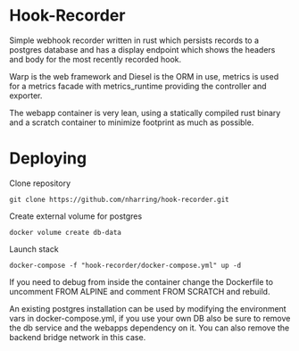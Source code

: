 # Hook-Recorder
Simple webhook recorder written in rust which persists records to a postgres database and has a display endpoint which shows the headers and body for the most recently recorded hook.

Warp is the web framework and Diesel is the ORM in use, metrics is used for a metrics facade with metrics_runtime providing the controller and exporter.

The webapp container is very lean, using a statically compiled rust binary and a scratch container to minimize footprint as much as possible.


# Deploying
Clone repository
```
git clone https://github.com/nharring/hook-recorder.git
```
Create external volume for postgres
```
docker volume create db-data
```
Launch stack
```
docker-compose -f "hook-recorder/docker-compose.yml" up -d
```

If you need to debug from inside the container change the Dockerfile to uncomment FROM ALPINE and comment FROM SCRATCH and rebuild.

An existing postgres installation can be used by modifying the environment vars in docker-compose.yml, if you use your own DB also be sure to remove the db service and the webapps dependency on it. You can also remove the backend bridge network in this case.
